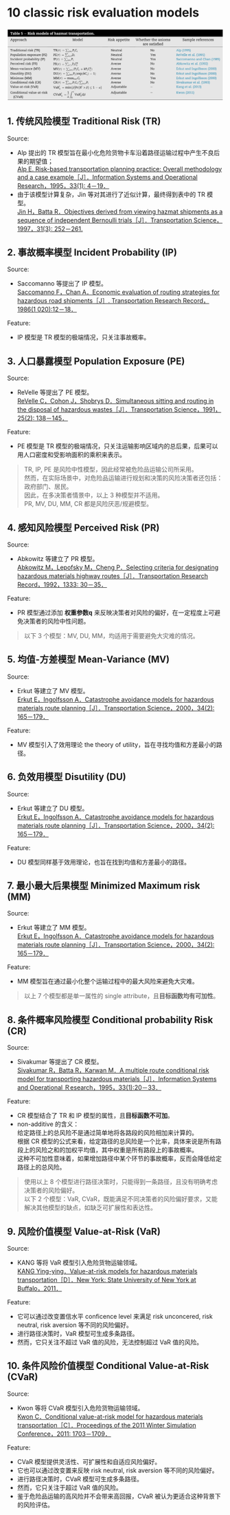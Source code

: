 # 10 classic risk evaluation models

![10 risk models](../Attachments/img/risk%20models.png "10 risk evaluation models")

## 1. 传统风险模型 Traditional Risk (TR)

Source:

- Alp 提出的 TR 模型旨在最小化危险货物卡车沿着路径运输过程中产生不良后果的期望值；  
   [Alp E. Risk-based transportation planning practice: Overall methodology and a case example［J］．Information Systems and Operational Research，1995，33(1): 4－19．](https://www.researchgate.net/publication/259716076_Risk-Based_Transportation_Planning_Practice_Overall_Methodology_And_A_Case_Example)
- 由于该模型计算复杂，Jin 等对其进行了近似计算，最终得到表中的 TR 模型。  
  [Jin H，Batta R．Objectives derived from viewing hazmat shipments as a sequence of independent Bernoulli trials［J］．Transportation Science，1997，31(3): 252－261.](https://doi.org/10.1287/trsc.31.3.252)

## 2. 事故概率模型 Incident Probability (IP)

Source:

- Saccomanno 等提出了 IP 模型。  
  [Saccomanno F，Chan A．Economic evaluation of routing strategies for hazardous road shipments［J］. Transportation Research Record，1986(1 020):12－18．](https://onlinepubs.trb.org/Onlinepubs/trr/1985/1020/1020-003.pdf)

Feature:

- IP 模型是 TR 模型的极端情况，只关注事故概率。

## 3. 人口暴露模型 Population Exposure (PE)

Source:

- ReVelle 等提出了 PE 模型。  
  [ReVelle C，Cohon J，Shobrys D．Simultaneous sitting and routing in the disposal of hazardous wastes［J］．Transportation Science，1991，25(2): 138－145．](https://pubsonline.informs.org/doi/10.1287/trsc.25.2.138)

Feature:

- PE 模型是 TR 模型的极端情况，只关注运输影响区域内的总后果，后果可以用人口密度和受影响面积的乘积来表示。

> TR, IP, PE 是风险中性模型，因此经常被危险品运输公司所采用。  
> 然而，在实际场景中，对危险品运输进行规划和决策的风险决策者还包括：政府部门、居民。  
> 因此，在多决策者情景中，以上 3 种模型并不适用。  
> PR, MV, DU, MM, CR 都是风险厌恶/规避模型。

## 4. 感知风险模型 Perceived Risk (PR)

Source:

- Abkowitz 等建立了 PR 模型。  
  [Abkowitz M，Lepofsky M，Cheng P．Selecting criteria for designating hazardous materials highway routes［J］．Transportation Research Record，1992，1333: 30－35．](https://onlinepubs.trb.org/Onlinepubs/trr/1992/1333/1333-005.pdf)

Feature:

- PR 模型通过添加 **权重参数q** 来反映决策者对风险的偏好，在一定程度上可避免决策者的风险中性问题。

> 以下 3 个模型：MV, DU, MM，均适用于需要避免大灾难的情况。

## 5. 均值-方差模型 Mean-Variance (MV)

Source:

- Erkut 等建立了 MV 模型。  
  [Erkut E，Ingolfsson A．Catastrophe avoidance models for hazardous materials route planning［J］．Transportation Science，2000，34(2): 165－179．](https://doi.org/10.1287/trsc.34.2.165.12303)

Feature:

- MV 模型引入了效用理论 the theory of utility，旨在寻找均值和方差最小的路径。

## 6. 负效用模型 Disutility (DU)

Source:

- Erkut 等建立了 DU 模型。  
  [Erkut E，Ingolfsson A．Catastrophe avoidance models for hazardous materials route planning［J］．Transportation Science，2000，34(2): 165－179．](https://doi.org/10.1287/trsc.34.2.165.12303)

Feature:

- DU 模型同样基于效用理论，也旨在找到均值和方差最小的路径。

## 7. 最小最大后果模型 Minimized Maximum risk (MM)

Source:

- Erkut 等建立了 MM 模型。  
  [Erkut E，Ingolfsson A．Catastrophe avoidance models for hazardous materials route planning［J］．Transportation Science，2000，34(2): 165－179．](https://doi.org/10.1287/trsc.34.2.165.12303)

Feature:

- MM 模型旨在通过最小化整个运输过程中的最大风险来避免大灾难。

> 以上 7 个模型都是单一属性的 single attribute，且**目标函数均有可加性**。

## 8. 条件概率风险模型 Conditional probability Risk (CR)

Source:

- Sivakumar 等提出了 CR 模型。  
  [Sivakumar R，Batta R，Karwan M．A multiple route conditional risk model for transporting hazardous materials［J］．Information Systems and Operational Ｒesearch，1995，33(1):20－33．](https://doi.org/10.1080/03155986.1995.11732264)

Feature:

- CR 模型结合了 TR 和 IP 模型的属性，且**目标函数不可加**。
- non-additive 的含义：  
  给定路径上的总风险不是通过简单地将各路段的风险相加来计算的。  
  根据 CR 模型的公式来看，给定路径的总风险是一个比率，具体来说是所有路段上的风险之和的加权平均值，其中权重是所有路段上的事故概率。  
  这种不可加性意味着，如果增加路径中某个环节的事故概率，反而会降低给定路径上的总风险。

> 使用以上 8 个模型进行路径决策时，只能得到一条路径，且没有明确考虑决策者的风险偏好。  
> 以下 2 个模型：VaR, CVaR，既能满足不同决策者的风险偏好要求，又能解决其他模型的缺点，如缺乏可扩展性和表达性。

## 9. 风险价值模型 Value-at-Risk (VaR)

Source:

- KANG 等将 VaR 模型引入危险货物运输领域。  
  [KANG Ying-ying．Value-at-risk models for hazardous materials transportation［D］．New York: State University of New York at Buffalo，2011．](https://www.acsu.buffalo.edu/~batta/hazmatvar.pdf)

Feature:

- 它可以通过改变置信水平 conficence level 来满足 risk unconcered, risk neutral, risk aversion 等不同的风险偏好。
- 进行路径决策时，VaR 模型可生成多条路径。
- 然而，它只关注不超过 VaR 值的风险，无法控制超过 VaR 值的风险。

## 10. 条件风险价值模型 Conditional Value-at-Risk (CVaR)

Source:

- Kwon 等将 CVaR 模型引入危险货物运输领域。  
  [Kwon C．Conditional value-at-risk model for hazardous materials transportation［C］．Proceedings of the 2011 Winter Simulation Conference，2011: 1703－1709．](https://www.informs-sim.org/wsc11papers/152.pdf)

Feature:

- CVaR 模型提供灵活性、可扩展性和自适应风险偏好。
- 它也可以通过改变置来反映 risk neutral, risk aversion 等不同的风险偏好。
- 进行路径决策时，CVaR 模型可生成多条路径。
- 然而，它只关注于超过 VaR 值的风险。
- 鉴于危险品运输的高风险并不会带来高回报，CVaR 被认为更适合这种背景下的风险评估。
